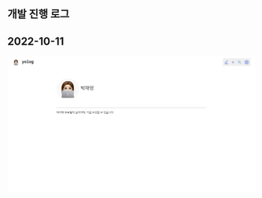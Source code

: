 ## 개발 진행 로그

2022-10-11 
---
<img src='/public/20221011.png' weight='100px'>
<!-- ![screenshot]('/public/20221011.png') -->